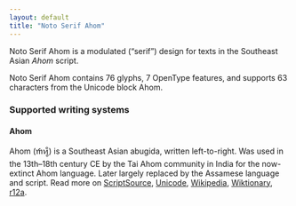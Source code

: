 ```yaml
---
layout: default
title: "Noto Serif Ahom"
---
```

Noto Serif Ahom is a modulated (“serif”) design for texts in the Southeast Asian _Ahom_ script. 

Noto Serif Ahom contains 76 glyphs, 7 OpenType features, and supports 63 characters from the Unicode block Ahom.


### Supported writing systems


#### Ahom

Ahom (<span class='autonym'>𑜒𑜑𑜪𑜨</span>) is a Southeast Asian abugida, written left-to-right. Was used in the 13th–18th century CE by the Tai Ahom community in India for the now-extinct Ahom language. Later largely replaced by the Assamese language and script. Read more on [ScriptSource](https://scriptsource.org/scr/Ahom), [Unicode](https://www.unicode.org/versions/Unicode13.0.0/ch15.pdf#G95570), [Wikipedia](https://en.wikipedia.org/wiki/ISO_15924:Ahom), [Wiktionary](https://en.wiktionary.org/wiki/Category:Ahom_script), [r12a](https://r12a.github.io/scripts/links?iso=Ahom).

